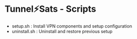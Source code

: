 # Tunnel⚡️Sats - Scripts

- setup.sh : Install VPN components and setup configuration
- uninstall.sh : Uninstall and restore previous setup
